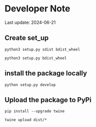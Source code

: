 # Developer Note

Last update: 2024-06-21

## Create set_up

```
python3 setup.py sdist bdist_wheel
```

```
python3 setup.py bdist_wheel
```

## install the package locally
```
python setup.py develop
```

## Upload the package to PyPi
```
pip install --upgrade twine
```

```
twine upload dist/*
```



